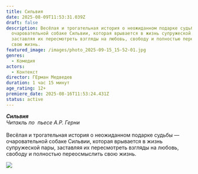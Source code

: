 ```yaml
---
title: Сильвия
date: 2025-08-09T11:53:31.039Z
draft: false
description: Весёлая и трогательная история о неожиданном подарке судьбы —
  очаровательной собаке Сильвии, которая врывается в жизнь супружеской пары,
  заставляя их пересмотреть взгляды на любовь, свободу и полностью переосмыслить
  свою жизнь.
featured_image: /images/photo_2025-09-15_15-52-01.jpg
genres:
  - Комедия
actors:
  - Контекст
director: ГЕрман Медведев
duration: 1 час 15 минут
age_rating: 12+
premiere_date: 2025-08-16T11:53:24.431Z
status: active
---
```

***Сильвия***\
*Читакль по  пьесе А.Р. Герни*\
\
Весёлая и трогательная история о неожиданном подарке судьбы — очаровательной собаке Сильвии, которая врывается в жизнь супружеской пары, заставляя их пересмотреть взгляды на любовь, свободу и полностью переосмыслить свою жизнь.

![](/images/сильвия1.png)